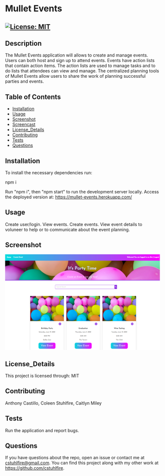 #  Mullet Events
## [![License: MIT](https://img.shields.io/badge/License-MIT-blue.svg)](https://opensource.org/licenses/MIT)
## Description 
The Mullet Events application will allows to create and manage events. Users can both host and sign up to attend events. Events have action lists that contain action items. The action lists are used to manage tasks and to do lists that attendees can view and manage. The centralized planning tools of Mullet Events allow users to share the work of planning successful parties and events.
## Table of Contents
- [Installation](#installation)
- [Usage](#usage)
- [Screenshot](#screenshot)
- [Screencast](#screencast)
- [License_Details](#license_details)
- [Contributing](#contributing) 
- [Tests](#tests)
- [Questions](#questions)
## Installation
To install the necessary dependencies run:

npm i

Run "npm i", then "npm start" to run the development server locally. Access the deployed version at: https://mullet-events.herokuapp.com/
## Usage
Create user/login. View events. Create events. View event details to voluneer to help or to communicate about the event planning.

## Screenshot
![Screenshot](./Screenshot.PNG)

## License_Details

This project is licensed through: MIT

## Contributing

Anthony Castillo, Coleen Stuhlfire, Caitlyn Miley

## Tests

Run the application and report bugs.

## Questions

If you have questions about the repo, open an issue or contact me at 
cstuhlfire@gmail.com. You can find this project along with my other work 
at https://github.com/cstuhlfire.

